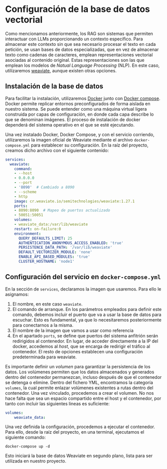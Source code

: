 # Configuración de la base de datos vectorial

Como mencionamos anteriormente, los RAG son sistemas que permiten interactuar con LLMs proporcionando un contexto específico. Para almacenar este contexto sin que sea necesario procesar el texto en cada petición, se usan bases de datos especializadas, que en vez de almacenar texto como cadenas de caracteres, emplean representaciones vectorial asociadas al contenido original. Estas representaciones son las que emplean los modelos de *Natual Language Processing* (NLP). En este caso, utilizaremos [weaviate](https://weaviate.io/), aunque existen otras opciones.


## Instalación de la base de datos

Para facilitar la instalación, utilizaremos [Docker](https://www.docker.com/) junto con [Docker compose](Https://docs.docker.com/compose/). Docker permite replicar entornos preconfigurados de forma aislada en nuestro sistema. Se puede entender como una máquina virtual ligera construida por capas de configuración, en donde cada capa describe lo que se denominan imágenes. El proceso de instalación de docker dependerá del sistema operativo en el que se esté ejecutando.

Una vez instalado Docker, Docker Compose, y con el servicio corriendo, utilizaremos la imagen oficial de Weaviate mediante el archivo `docker-compose.yml` para establecer su configuración. En la raíz del proyecto, creamos dicho archivo con el siguiente contenido:

```yaml
services:
  weaviate:
    command:
    - --host
    - 0.0.0.0
    - --port
    - '8090'  # Cambiado a 8090
    - --scheme
    - http
    image: cr.weaviate.io/semitechnologies/weaviate:1.27.1
    ports:
    - 8090:8090  # Mapeo de puertos actualizado
    - 50051:50051
    volumes:
    - weaviate_data:/var/lib/weaviate
    restart: on-failure:0
    environment:
      QUERY_DEFAULTS_LIMIT: 25
      AUTHENTICATION_ANONYMOUS_ACCESS_ENABLED: 'true'
      PERSISTENCE_DATA_PATH: '/var/lib/weaviate'
      DEFAULT_VECTORIZER_MODULE: 'none'
      ENABLE_API_BASED_MODULES: 'true'
      CLUSTER_HOSTNAME: 'node1'
```


## Configuración del servicio en `docker-compose.yml`

En la sección de `services`, declaramos la imagen que usaremos. Para ello le asignamos:

1.  El nombre, en este caso `weaviate`.
2.  El comando de arranque. En los parámetros empleados para definir este comando, debemos incluir el puerto que va a usar la base de datos para escuchar. Esto es fundamental, ya que lo necesitaremos posteriormente para conectarnos a la misma.
3.  El nombre de la imagen que vamos a usar como referencia
4.  En el apartado `ports`, se define que puertos del sistema anfitrión serán redirigidos al contenedor. En lugar, de acceder directamente a la IP del docker, accedemos al *host*, que se encarga de redirigir el tráfico al contenedor. El resto de opciones establecen una configuración predeterminada para weaviate.

Es importante definir un *volumen* para garantizar la persistencia de los datos. Los volúmenes permiten que los datos almacenados y generados dentro del contenedor permanezcan, incluso después de que el contenedor se detenga o elimine. Dentro del fichero YML, encontramos la categoría `volumes`, la cual permite enlazar volúmenes existentes a rutas dentro del contenedor. Una vez vinculado, procedemos a crear el volumen. No nos hace falta que sea un espacio compartido entre el host y el contenedor, por tanto con incluir las siguientes lineas es suficiente:

```yaml
volumes:
    weaviate_data:
```

Una vez definida la configuración, procedemos a ejecutar el contenedor. Para ello, desde la raíz del proyecto, en una terminal, ejecutamos el siguiente comando:

```shell
docker-compose up -d
```

Esto iniciará la base de datos Weaviate en segundo plano, lista para ser utilizada en nuestro proyecto.
